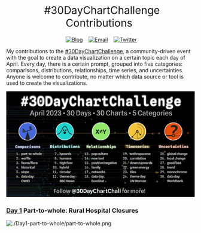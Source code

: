 <h1 style="font-weight:normal" align="center">
  &nbsp;#30DayChartChallenge Contributions&nbsp;
</h1>

<div align="center">

&nbsp;&nbsp;&nbsp;
<a href="https://jacobjameson.com"><img border="0" alt="Blog" src="https://assets.dryicons.com/uploads/icon/svg/4926/home.svg" width="35" height="35"></a>&nbsp;&nbsp;&nbsp;
<a href="mailto:jacobjameson@g.harvard.edu"><img border="0" alt="Email" src="https://assets.dryicons.com/uploads/icon/svg/8009/02dc3a5c-6504-4347-85fb-3f510cfecc45.svg" width="35" height="35"></a>&nbsp;&nbsp;&nbsp;
<a href="https://twitter.com/JacobCJameson"><img border="0" alt="Twitter" src="https://assets.dryicons.com/uploads/icon/svg/8385/c23f7ffc-ca8d-4246-8978-ce9f6d5bcc99.svg" width="35" height="35"></a>&nbsp;&nbsp;&nbsp;

</div>

My contributions to the [#30DayChartChallenge](https://30daychartchallenge.org), a community-driven event with the goal to create a data visualization on a certain topic each day of April. Every day, there is a certain prompt, grouped into five categories: comparisons, distributions, relationships, time series, and uncertainties. Anyone is welcome to contribute, no matter which data source or tool is used to create the visualizations.


![challenge.jpeg](https://raw.githubusercontent.com/jacobjameson/30DayChartChallenge2023/main/challenge.jpeg)


### [Day 1](https://github.com/jacobjameson/30DayChartChallenge2023/tree/main/Day1-part-to-whole) Part-to-whole: Rural Hospital Closures


![./Day1-part-to-whole/part-to-whole.png](https://raw.githubusercontent.com/jacobjameson/30DayChartChallenge/blob/main/Day1-part-to-whole/part-to-whole.png)
 

